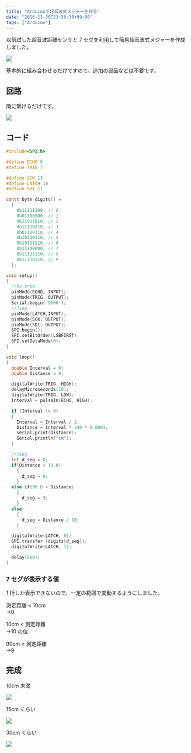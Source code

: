 ```yaml
---
title: "Arduinoで超音波式メジャーを作る"
date: "2016-11-30T23:56:30+09:00"
tags: ["Arduino"]
---
```


以前試した超音波距離センサと 7 セグを利用して簡易超音波式メジャーを作成しました。

![](20161130233251.jpeg)

基本的に組み合わせるだけですので、追加の部品などは不要です。

## 回路

隣に繋げるだけです。

![](20170222191624.png)

## コード

```c
#include<SPI.h>

#define ECHO 6
#define TRIG 7

#define SCK 13
#define LATCH 10
#define SDI 11

const byte digits[] =
  {
    0b11111100, // 0
    0b01100000, // 1
    0b11011010, // 2
    0b11110010, // 3
    0b01100110, // 4
    0b10110110, // 5
    0b10111110, // 6
    0b11100000, // 7
    0b11111110, // 8
    0b11110110, // 9
  };

void setup()
{
  //hc-sr04
  pinMode(ECHO, INPUT);
  pinMode(TRIG, OUTPUT);
  Serial.begin( 9600 );
  //7seg
  pinMode(LATCH,INPUT);
  pinMode(SCK, OUTPUT);
  pinMode(SDI, OUTPUT);
  SPI.begin();
  SPI.setBitOrder(LSBFIRST);
  SPI.setDataMode(0);
}

void loop()
{
  double Interval = 0;
  double Distance = 0;

  digitalWrite(TRIG, HIGH);
  delayMicroseconds(10);
  digitalWrite(TRIG, LOW);
  Interval = pulseIn(ECHO, HIGH);

  if (Interval != 0)
  {
    Interval = Interval / 2;
    Distance = Interval * 340 * 0.0001;
    Serial.print(Distance);
    Serial.println("cm");
  }

  //7seg
  int d_seg = 0;
  if(Distance < 10.0)
    {
      d_seg = 0;
    }
  else if(90.0 < Distance)
    {
      d_seg = 9;
    }
  else
    {
      d_seg = Distance / 10;
    }

  digitalWrite(LATCH, 0);
  SPI.transfer (digits[d_seg]);
  digitalWrite(LATCH, 1);

  delay(500);
}
```

### 7 セグが表示する値

1 桁しか表示できないので、一定の範囲で変動するようにしました。

測定距離 < 10cm  
→0

10cm < 測定距離  
→10 の位

90cm < 測定距離  
→9

## 完成

10cm 未満

![](20161130233255.jpeg)

15cm くらい

![](20161130233301.jpeg)

30cm くらい

![](20161130233305.jpeg)
